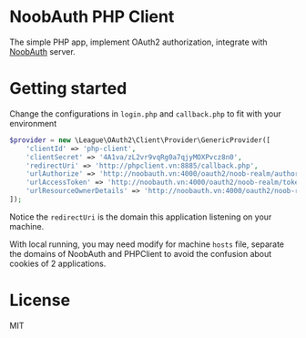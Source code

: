 # NoobAuth PHP Client

The simple PHP app, implement OAuth2 authorization, integrate with [NoobAuth](https://github.com/chenhuang511/noob-oauth) server.

# Getting started

Change the configurations in ```login.php``` and ```callback.php``` to fit with your environment

```PHP
$provider = new \League\OAuth2\Client\Provider\GenericProvider([
    'clientId' => 'php-client',
    'clientSecret' => '4A1va/zL2vr9vqRg0a7qjyMOXPvcz8n0',
    'redirectUri' => 'http://phpclient.vn:8885/callback.php',
    'urlAuthorize' => 'http://noobauth.vn:4000/oauth2/noob-realm/authorize',
    'urlAccessToken' => 'http://noobauth.vn:4000/oauth2/noob-realm/token',
    'urlResourceOwnerDetails' => 'http://noobauth.vn:4000/oauth2/noob-realm/userinfo'
]);
```

Notice the ```redirectUri``` is the domain this application listening on your machine.

With local running, you may need modify for machine ```hosts``` file, separate the domains of NoobAuth and PHPClient to avoid the confusion about cookies of 2 applications.

# License

MIT